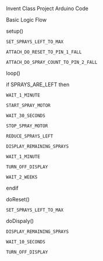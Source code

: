 Invent Class Project Arduino Code

Basic Logic Flow 

setup()
    
    SET_SPRAYS_LEFT_TO_MAX

    ATTACH_DO_RESET_TO_PIN_1_FALL

    ATTACH_DO_SPRAY_COUNT_TO_PIN_2_FALL


loop()

if SPRAYS_ARE_LEFT then

    WAIT_1_MINUTE

    START_SPRAY_MOTOR 

    WAIT_30_SECONDS

    STOP_SPRAY_MOTOR

    REDUCE_SPRAYS_LEFT

    DISPLAY_REMAINING_SPRAYS 

    WAIT_1_MINUTE

    TURN_OFF_DISPLAY

    WAIT_2_WEEKS

endif


doReset()

    SET_SPRAYS_LEFT_TO_MAX


doDispaly()

    DISPLAY_REMAINING_SPRAYS

    WAIT_10_SECONDS

    TURN_OFF_DISPLAY
                      